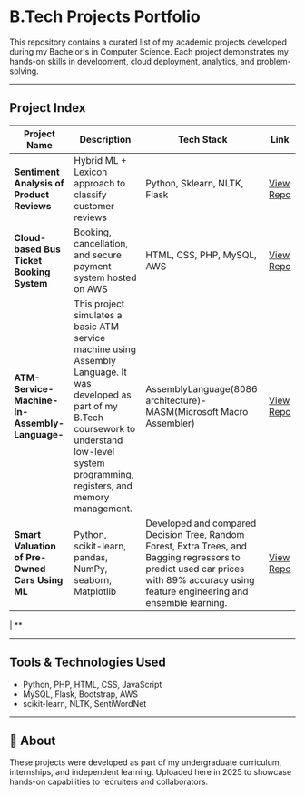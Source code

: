 # B.Tech Projects Portfolio

This repository contains a curated list of my academic projects developed during my Bachelor's in Computer Science. Each project demonstrates my hands-on skills in development, cloud deployment, analytics, and problem-solving.

---

## Project Index

| Project Name | Description | Tech Stack | Link |
|--------------|-------------|------------|------|
| **Sentiment Analysis of Product Reviews** | Hybrid ML + Lexicon approach to classify customer reviews | Python, Sklearn, NLTK, Flask | [View Repo](https://github.com/your-username/sentiment-analysis) |
| **Cloud-based Bus Ticket Booking System** | Booking, cancellation, and secure payment system hosted on AWS | HTML, CSS, PHP, MySQL, AWS | [View Repo](https://github.com/suryanellutla555/Bus-Ticket-Booking-System-Hosted-in-AWS-Web-Server-)|
| **ATM-Service-Machine-In-Assembly-Language-** | This project simulates a basic ATM service machine using Assembly Language. It was developed as part of my B.Tech coursework to understand low-level system programming, registers, and memory management.| AssemblyLanguage(8086 architecture)- MASM(Microsoft Macro Assembler)  |[View Repo](https://github.com/suryanellutla555/ATM-Service-Machine-In-Assembly-Language-) |
| **Smart Valuation of Pre-Owned Cars Using ML** | Python, scikit-learn, pandas, NumPy, seaborn, Matplotlib | Developed and compared Decision Tree, Random Forest, Extra Trees, and Bagging regressors to predict used car prices with 89% accuracy using feature engineering and ensemble learning. | [View Repo](https://github.com/suryanellutla555/Smart-Valuation-of-Pre-Owned-Cars-Using-ML) |

| **

---

## Tools & Technologies Used

- Python, PHP, HTML, CSS, JavaScript
- MySQL, Flask, Bootstrap, AWS
- scikit-learn, NLTK, SentiWordNet

---

## 📌 About

These projects were developed as part of my undergraduate curriculum, internships, and independent learning. Uploaded here in 2025 to showcase hands-on capabilities to recruiters and collaborators.
